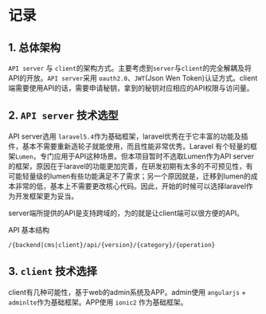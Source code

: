 # 记录


## 1. 总体架构

`API server` 与 `client`的架构方式。主要考虑到`server`与`client`的完全解耦及将API的开放。`API server`采用	`oauth2.0`、`JWT`(Json Wen Token)认证方式。client端需要使用API的话，需要申请秘钥，拿到的秘钥对应相应的API权限与访问量。


## 2. `API server` 技术选型

API server选用 `laravel5.4`作为基础框架，laravel优秀在于它丰富的功能及插件，基本不需要重新造轮子就能使用，而且性能非常优秀。Laravel 有个轻量的框架`Lumen`，专门应用于API这种场景。但本项目暂时不选取Lumen作为API server的框架，原因在于laravel的功能更加完善，在研发初期有太多的不可预见性，有可能轻量级的lumen有些功能满足不了需求；另一个原因就是，迁移到lumen的成本非常的低，基本上不需要更改核心代码。因此，开始的时候可以选择laravel作为开发框架更为妥当。

server端所提供的API是支持跨域的，为的就是让client端可以很方便的API。

API 基本结构

```
/{backend|cms|client}/api/{version}/{category}/{operation}
```

## 3. `client` 技术选择

client有几种可能性，基于web的admin系统及APP。admin使用 `angularjs` + `adminlte`作为基础框架。APP使用 `ionic2` 作为基础框架。